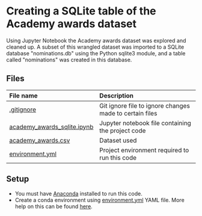 # Creating a SQLite table of the Academy awards dataset

Using Jupyter Notebook the Academy awards dataset was explored and cleaned up. A subset of this wrangled dataset was imported to a SQLite database "nominations.db" using the Python sqlite3 module, and a table called "nominations" was created in this database.

## Files

| File name | Description |
| :--- | :--- |
| [.gitignore](.gitignore) | Git ignore file to ignore changes made to certain files |
| [academy_awards_sqlite.ipynb](academy_awards_sqlite.ipynb) | Jupyter notebook file containing the project code |
| [academy_awards.csv](academy_awards.csv) | Dataset used |
| [environment.yml](environment.yml) | Project environment required to run this code |

## Setup

- You must have [Anaconda](https://www.continuum.io/downloads) installed to run this code.
- Create a conda environment using [environment.yml](environment.yml) YAML file. More help on this can be found [here](https://conda.io/docs/using/envs.html#use-environment-from-file).
